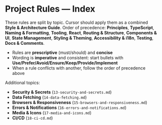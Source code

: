 # Project Rules — Index

These rules are split by topic. Cursor should apply them as a combined **Style & Architecture Guide**.
Order of precedence: **Principles**, **TypeScript**, **Naming & Formatting**, **Tooling**, **React**, **Routing & Structure**, **Components & UI**, **State Management**, **Styling & Theming**, **Accessibility & i18n**, **Testing**, **Docs & Comments**.

- Rules are **prescriptive** (must/should) and **concise**
- Wording is **imperative** and consistent: start bullets with **Use/Prefer/Avoid/Ensure/Keep/Provide/Implement**
- When a rule conflicts with another, follow the order of precedence above

Additional topics:

- **Security & Secrets** (`13-security-and-secrets.md`)
- **Data Fetching** (`14-data-fetching.md`)
- **Browsers & Responsiveness** (`15-browsers-and-responsiveness.md`)
- **Errors & Notifications** (`16-errors-and-notifications.md`)
- **Media & Icons** (`17-media-and-icons.md`)
- **CI/CD** (`18-ci-cd.md`)
